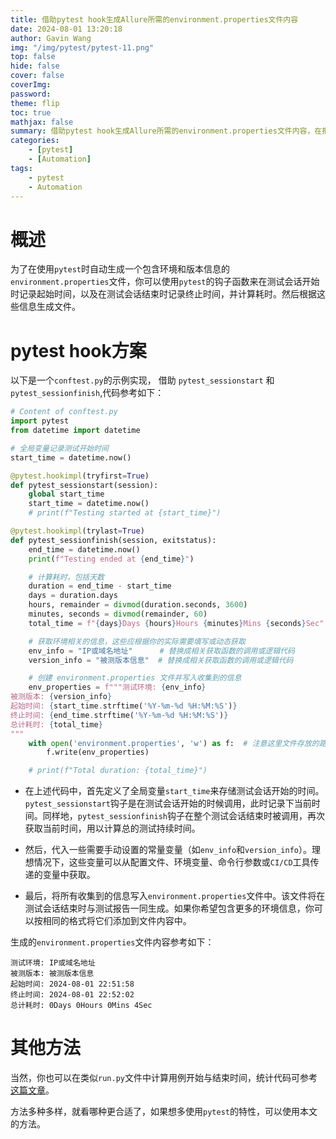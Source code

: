 ```yaml
---
title: 借助pytest hook生成Allure所需的environment.properties文件内容
date: 2024-08-01 13:20:18
author: Gavin Wang
img: "/img/pytest/pytest-11.png"
top: false
hide: false
cover: false
coverImg:
password:
theme: flip
toc: true
mathjax: false
summary: 借助pytest hook生成Allure所需的environment.properties文件内容，在报告上的overview页面上的ENVIRONMENT位置展示相关自定义信息
categories:
    - [pytest]
    - [Automation]
tags:
    - pytest
    - Automation
---
```



# 概述



为了在使用`pytest`时自动生成一个包含环境和版本信息的`environment.properties`文件，你可以使用`pytest`的钩子函数来在测试会话开始时记录起始时间，以及在测试会话结束时记录终止时间，并计算耗时。然后根据这些信息生成文件。

# pytest hook方案

以下是一个`conftest.py`的示例实现， 借助 `pytest_sessionstart` 和 `pytest_sessionfinish`,代码参考如下：

```python
# Content of conftest.py
import pytest
from datetime import datetime

# 全局变量记录测试开始时间
start_time = datetime.now()

@pytest.hookimpl(tryfirst=True)
def pytest_sessionstart(session):
    global start_time
    start_time = datetime.now()
    # print(f"Testing started at {start_time}")

@pytest.hookimpl(trylast=True)
def pytest_sessionfinish(session, exitstatus):
    end_time = datetime.now()
    print(f"Testing ended at {end_time}")

    # 计算耗时，包括天数
    duration = end_time - start_time
    days = duration.days
    hours, remainder = divmod(duration.seconds, 3600)
    minutes, seconds = divmod(remainder, 60)
    total_time = f"{days}Days {hours}Hours {minutes}Mins {seconds}Sec"

    # 获取环境相关的信息，这些应根据你的实际需要填写或动态获取
    env_info = "IP或域名地址"      # 替换成相关获取函数的调用或逻辑代码
    version_info = "被测版本信息"  # 替换成相关获取函数的调用或逻辑代码

    # 创建 environment.properties 文件并写入收集到的信息
    env_properties = f"""测试环境: {env_info}
被测版本: {version_info}
起始时间: {start_time.strftime('%Y-%m-%d %H:%M:%S')}
终止时间: {end_time.strftime('%Y-%m-%d %H:%M:%S')}
总计耗时: {total_time}
"""
    with open('environment.properties', 'w') as f:  # 注意这里文件存放的路径，根据实际情况调整
        f.write(env_properties)

    # print(f"Total duration: {total_time}")
```

* 在上述代码中，首先定义了全局变量`start_time`来存储测试会话开始的时间。`pytest_sessionstart`钩子是在测试会话开始的时候调用，此时记录下当前时间。同样地，`pytest_sessionfinish`钩子在整个测试会话结束时被调用，再次获取当前时间，用以计算总的测试持续时间。

* 然后，代入一些需要手动设置的常量变量（如`env_info`和`version_info`）。理想情况下，这些变量可以从配置文件、环境变量、命令行参数或`CI/CD`工具传递的变量中获取。

* 最后，将所有收集到的信息写入`environment.properties`文件中。该文件将在测试会话结束时与测试报告一同生成。如果你希望包含更多的环境信息，你可以按相同的格式将它们添加到文件内容中。


生成的`environment.properties`文件内容参考如下：

```shell
测试环境: IP或域名地址
被测版本: 被测版本信息
起始时间: 2024-08-01 22:51:58
终止时间: 2024-08-01 22:52:02
总计耗时: 0Days 0Hours 0Mins 4Sec
```

# 其他方法

当然，你也可以在类似`run.py`文件中计算用例开始与结束时间，统计代码可参考[这篇文章](https://gavin-wang-note.github.io/2024/07/26/pytest_cases_result_summary/)。

方法多种多样，就看哪种更合适了，如果想多使用`pytest`的特性，可以使用本文的方法。
